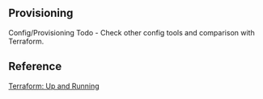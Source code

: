 ## Provisioning
Config/Provisioning
Todo - Check other config tools and comparison with Terraform. 

## Reference
[Terraform: Up and Running](https://www.safaribooksonline.com/library/view/terraform-up-and/9781491977071/)
